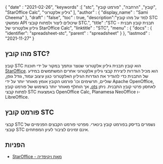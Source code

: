 {
  "date" : "2021-02-26",
  "keywords" :[ "stc", "קובץ", "הרחבה", "פורמט קובץ", "StarOffice Calc", "גיליון אלקטרוני" ],
  "author" : {
    "display_name" : "Sami Cheema"
},
  "draft" : "false",
  "toc" : true,
  "description":"למד על מהו קובץ STC וממשקי API שיכולים ליצור ולפתוח קובצי STC.",
  "title" :"STC - תבנית קובץ תבנית גיליון אלקטרוני של StarOffice Calc",
  "linktitle" : "STC",
  "menu" : {
    "docs" : {
      "identifier": "spreadsheet-stc",
      "parent" : "spreadsheet"
}
},
  "lastmod" : "2021-11-27"
}

## מהו קובץ STC?

קובץ STC הוא קובץ תבנית גיליון אלקטרוני שנוצר ונתמך במקור על ידי תוכנת [StarOffice](https://www.staroffice.com/). הוא מכיל הגדרות ליצירת קבצי גיליון אלקטרוני אחרים המשתמשים במידע של התבנית כדי להגדיר את הגדרות הגיליון האלקטרוני כגון עיצוב עמוד, גודל גופן, שוליים, תרשימים וכו' פורמט הקובץ אומץ מאוחר יותר על ידי Apache OpenOffice, אך הוחלף מאוחר יותר בשימוש של פורמט קובץ [.ots](/he/spreadsheet/ots/) לאחסון פרטי קובץ התבנית. ניתן לפתוח קבצי STC באמצעות OpenOffice Calc, Planamesa NeoOffice ו-LibreOffice.

## פורמט קובץ STC

קבצי STC נשמרים בדיסק בפורמט קובץ בינארי. מפרטי פורמט הקבצים הפנימיים של קובצי STC אינם זמינים לציבור לעיון המפתחים.

## הפניות ##

* [StarOffice - מאת ויקיפדיה](https://en.wikipedia.org/wiki/StarOffice)

